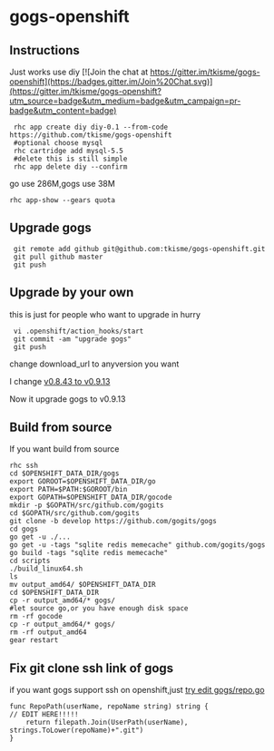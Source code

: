 # gogs-openshift

## Instructions
Just works use diy
[![Join the chat at https://gitter.im/tkisme/gogs-openshift](https://badges.gitter.im/Join%20Chat.svg)](https://gitter.im/tkisme/gogs-openshift?utm_source=badge&utm_medium=badge&utm_campaign=pr-badge&utm_content=badge)
```
 rhc app create diy diy-0.1 --from-code https://github.com/tkisme/gogs-openshift
 #optional choose mysql
 rhc cartridge add mysql-5.5
 #delete this is still simple
 rhc app delete diy --confirm
```

go use 286M,gogs use 38M
```
rhc app-show --gears quota
```

## Upgrade gogs
```
 git remote add github git@github.com:tkisme/gogs-openshift.git
 git pull github master
 git push
```

## Upgrade by your own
this is just for people who want to upgrade in hurry
```
 vi .openshift/action_hooks/start
 git commit -am "upgrade gogs"
 git push
```
change download_url to anyversion you want

I change [v0.8.43 to v0.9.13](https://github.com/tkisme/gogs-openshift/commit/5401b1ec672ac38bd08cf50afb000f7e5fce6a0c)

Now it upgrade gogs to v0.9.13


## Build from source
If you want build from source
```
rhc ssh
cd $OPENSHIFT_DATA_DIR/gogs
export GOROOT=$OPENSHIFT_DATA_DIR/go
export PATH=$PATH:$GOROOT/bin
export GOPATH=$OPENSHIFT_DATA_DIR/gocode
mkdir -p $GOPATH/src/github.com/gogits
cd $GOPATH/src/github.com/gogits
git clone -b develop https://github.com/gogits/gogs
cd gogs
go get -u ./...
go get -u -tags "sqlite redis memecache" github.com/gogits/gogs
go build -tags "sqlite redis memecache"
cd scripts
./build_linux64.sh
ls
mv output_amd64/ $OPENSHIFT_DATA_DIR
cd $OPENSHIFT_DATA_DIR
cp -r output_amd64/* gogs/
#let source go,or you have enough disk space
rm -rf gocode
cp -r output_amd64/* gogs/
rm -rf output_amd64
gear restart
```

## Fix git clone ssh link of gogs 
if you want gogs support ssh on openshift,just [try edit gogs/repo.go](https://github.com/gogits/gogs/blob/master/models/repo.go#L1084)

```
func RepoPath(userName, repoName string) string {
// EDIT HERE!!!!!
	return filepath.Join(UserPath(userName), strings.ToLower(repoName)+".git")
}
```
